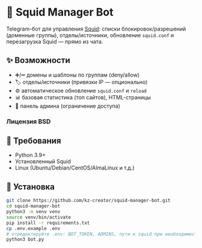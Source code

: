 # 🐙 Squid Manager Bot

Telegram-бот для управления [Squid](http://www.squid-cache.org/): списки блокировок/разрешений (доменные группы), отделы/источники, обновление `squid.conf` и перезагрузка Squid — прямо из чата.

## ✨ Возможности
- ➕/➖ домены и шаблоны по группам (deny/allow)
- 🏷 отделы/источники (привязки IP — опционально)
- ⚙️ автоматическое обновление `squid.conf` и `reload`
- 📊 базовая статистика (топ сайтов), HTML-страницы
- 🔐 панель админа (ограничение доступа)
### Лицензия BSD
## 🧰 Требования
- Python 3.9+
- Установленный Squid
- Linux (Ubuntu/Debian/CentOS/AlmaLinux и т.д.)

## 🚀 Установка
```bash
git clone https://github.com/kz-creator/squid-manager-bot.git
cd squid-manager-bot
python3 -m venv venv
source venv/bin/activate
pip install -r requirements.txt
cp .env.example .env
# отредактируйте .env: BOT_TOKEN, ADMINS, пути к squid при необходимости
python3 bot.py

